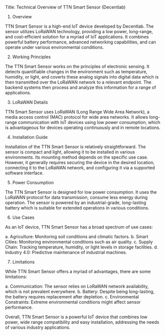 Title: Technical Overview of TTN Smart Sensor (Decentlab)

1. Overview

TTN Smart Sensor is a high-end IoT device developed by Decentlab. The sensor utilizes LoRaWAN technology, providing a low power, long-range, and cost-efficient solution for a myriad of IoT applications. It combines powerful battery performance, advanced networking capabilities, and can operate under various environmental conditions.

2. Working Principles

The TTN Smart Sensor works on the principles of electronic sensing. It detects quantifiable changes in the environment such as temperature, humidity, or light, and coverts these analog signals into digital data which is then transmitted over the LoRaWAN network to a relevant endpoint. The backend systems then process and analyze this information for a range of applications.

3. LoRaWAN Details

TTN Smart Sensor uses LoRaWAN (Long Range Wide Area Network), a media access control (MAC) protocol for wide area networks. It allows long-range communication with IoT devices using low power consumption, which is advantageous for devices operating continuously and in remote locations.

4. Installation Guide

Installation of the TTN Smart Sensor is relatively straightforward. The sensor is compact and light, allowing it to be installed in various environments. Its mounting method depends on the specific use case. However, it generally requires securing the device in the desired location, connecting it to the LoRaWAN network, and configuring it via a supported software interface.

5. Power Consumption

The TTN Smart Sensor is designed for low power consumption. It uses the LoRaWAN protocol for data transmission, consume less energy during operation. The sensor is powered by an industrial-grade, long-lasting battery which is suitable for extended operations in various conditions.

6. Use Cases

As an IoT device, TTN Smart Sensor has a broad spectrum of use cases:

   a. Agriculture: Monitoring soil conditions and climatic factors.
   b. Smart Cities: Monitoring environmental conditions such as air quality.
   c. Supply Chain: Tracking temperature, humidity, or light levels in storage facilities.
   d. Industry 4.0: Predictive maintenance of industrial machines.

7. Limitations

While TTN Smart Sensor offers a myriad of advantages, there are some limitations:

   a. Communication: The sensor relies on LoRaWAN network availability, which is not prevalent everywhere.
   b. Battery: Despite being long-lasting, the battery requires replacement after depletion.
   c. Environmental Constraints: Extreme environmental conditions might affect sensor performance.
   
Overall, TTN Smart Sensor is a powerful IoT device that combines low power, wide range compatibility and easy installation, addressing the needs of various industry applications.